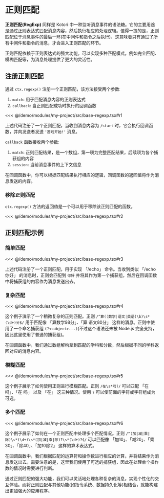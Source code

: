 # 正则匹配

**正则匹配(RegExp)** 同样是 Kotori 中一种监听消息事件的语法糖。它的主要用途是通过正则表达式匹配消息内容，然后执行相应的处理逻辑。值得一提的是，正则匹配位于消息事件的最后一环(在中间件和指令之后执行)，这意味着只有通过了所有中间件和指令的消息，才会进入正则匹配的环节。

正则匹配依赖于正则表达式的强大功能，可以实现多种匹配模式，例如完全匹配、模糊匹配等，为消息处理提供了更大的灵活性。

## 注册正则匹配

通过 `ctx.regexp()` 注册一个正则匹配，该方法接受两个参数:

1. `match`: 用于匹配消息内容的正则表达式
2. `callback`: 当正则匹配成功时执行的回调函数

<<< @/demo/modules/my-project/src/base-regexp.tsx#r1

上述代码注册了一个正则匹配，当收到消息内容为 `/start` 时，它会执行回调函数，并向发送者发送 `'游戏开始!'` 消息。

`callback` 函数接收两个参数:

1. `match`: 正则匹配结果，是一个数组，第一项为完整匹配结果，后续项为各个捕获组的内容
2. `session`: 当前消息事件的上下文信息

在回调函数中，你可以根据匹配结果执行相应的逻辑，回调函数的返回值将作为消息发送的内容。

### 移除正则匹配

`ctx.regexp()` 方法的返回值是一个可以用于移除该正则匹配的函数。

<<< @/demo/modules/my-project/src/base-regexp.tsx#r2

## 正则匹配示例

### 简单匹配

<<< @/demo/modules/my-project/src/base-regexp.tsx#r3

上述代码注册了一个正则匹配，用于实现 「/echo」 命令。当收到类似 「/echo 你好」 的消息时，正则会匹配到 `你好` 并将其作为第一个捕获组，然后在回调函数中将捕获组的内容作为消息发送出去。

### 复杂匹配

<<< @/demo/modules/my-project/src/base-regexp.tsx#r4

这个例子演示了一个稍微复杂的正则匹配。正则 `/^算((数学|语文|英语)\b)\s*(\d+)分$/` 用于匹配像 「算数学98分」、「算 语文80分」 这样的消息。正则中使用了一个命名捕获组 `(?<subject>...)`(不过这个语法还未被 Node.js 完全支持，因此这里使用了普通的捕获组)。

在回调函数中，我们通过数组解构拿到匹配的学科和分数，然后根据不同的学科返回对应的消息内容。

### 模糊匹配

<<< @/demo/modules/my-project/src/base-regexp.tsx#r5

这个例子展示了如何使用正则进行模糊匹配。正则 `/在\s*吗?/` 可以匹配 「在吗」、「在 吗」 以及 「在」 这三种情况。使用 `?` 可以使前面的字符或字符组成为可选。

### 多个匹配

<<< @/demo/modules/my-project/src/base-regexp.tsx#r6

这个例子展示了如何在一个正则匹配中处理多个匹配情况。正则 `/^(加|减|乘|除)\s*(\d+)\s*(加|减|乘|除)?\s*(\d+)?$/` 可以匹配像 「加10」、「减20」、「乘30」、「除40」、「加10除2」 这样的算术表达式。

在回调函数中，我们根据匹配的运算符和操作数进行相应的计算，并将结果作为消息发送出去。需要注意的是，这里我们使用了可选的捕获组，因此在处理单个操作数的情况时需要进行判断。

通过正则匹配的强大功能，我们可以灵活地处理各种复杂的消息，实现个性化的交互体验。而将正则匹配与其他功能(如指令系统、数据持久化等)相结合，就能构建出更加强大的应用程序。
